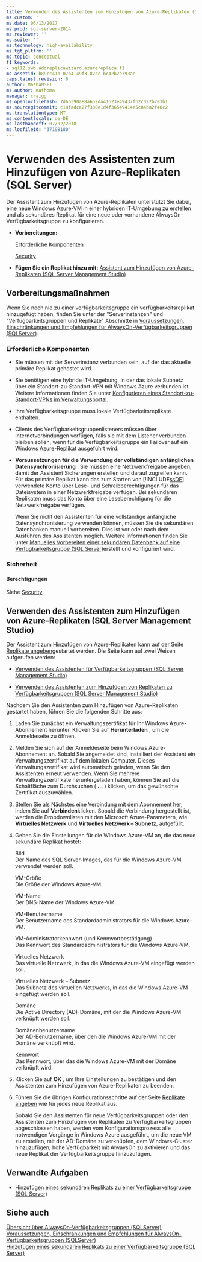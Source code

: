 ```yaml
---
title: Verwenden des Assistenten zum Hinzufügen von Azure-Replikaten (SQL Server) | Microsoft-Dokumentation
ms.custom: ''
ms.date: 06/13/2017
ms.prod: sql-server-2014
ms.reviewer: ''
ms.suite: ''
ms.technology: high-availability
ms.tgt_pltfrm: ''
ms.topic: conceptual
f1_keywords:
- sql12.swb.addreplicawizard.azurereplica.f1
ms.assetid: b89cc41b-07b4-49f3-82cc-bc42b2e793ae
caps.latest.revision: 8
author: MashaMSFT
ms.author: mathoma
manager: craigg
ms.openlocfilehash: 7d6b390a88a652da41623e49437fb2c022b7e3b1
ms.sourcegitcommit: c18fadce27f330e1d4f36549414e5c84ba2f46c2
ms.translationtype: MT
ms.contentlocale: de-DE
ms.lasthandoff: 07/02/2018
ms.locfileid: "37198180"
---
```

# <a name="use-the-add-azure-replica-wizard-sql-server"></a>Verwenden des Assistenten zum Hinzufügen von Azure-Replikaten (SQL Server)
  Der Assistent zum Hinzufügen von Azure-Replikaten unterstützt Sie dabei, eine neue Windows Azure-VM in einer hybriden IT-Umgebung zu erstellen und als sekundäres Replikat für eine neue oder vorhandene AlwaysOn-Verfügbarkeitsgruppe zu konfigurieren.  
  
-   **Vorbereitungen:**  
  
     [Erforderliche Komponenten](#Prerequisites)  
  
     [Security](#Security)  
  
-   **Fügen Sie ein Replikat hinzu mit:**  [Assistent zum Hinzufügen von Azure-Replikaten (SQL Server Management Studio)](#SSMSProcedure)  
  
##  <a name="BeforeYouBegin"></a> Vorbereitungsmaßnahmen  
 Wenn Sie noch nie zu einer verfügbarkeitsgruppe ein verfügbarkeitsreplikat hinzugefügt haben, finden Sie unter der "Serverinstanzen" und "Verfügbarkeitsgruppen und Replikate" Abschnitte in [Voraussetzungen, Einschränkungen und Empfehlungen für AlwaysOn-Verfügbarkeitsgruppen &#40;SQLServer&#41;](prereqs-restrictions-recommendations-always-on-availability.md).  
  
###  <a name="Prerequisites"></a> Erforderliche Komponenten  
  
-   Sie müssen mit der Serverinstanz verbunden sein, auf der das aktuelle primäre Replikat gehostet wird.  
  
-   Sie benötigen eine hybride IT-Umgebung, in der das lokale Subnetz über ein Standort-zu-Standort-VPN mit Windows Azure verbunden ist. Weitere Informationen finden Sie unter [Konfigurieren eines Standort-zu-Standort-VPNs im Verwaltungsportal](https://azure.microsoft.com/documentation/articles/vpn-gateway-site-to-site-create).  
  
-   Ihre Verfügbarkeitsgruppe muss lokale Verfügbarkeitsreplikate enthalten.  
  
-   Clients des Verfügbarkeitsgruppenlisteners müssen über Internetverbindungen verfügen, falls sie mit dem Listener verbunden bleiben sollen, wenn für die Verfügbarkeitsgruppe ein Failover auf ein Windows Azure-Replikat ausgeführt wird.  
  
-   **Voraussetzungen für die Verwendung der vollständigen anfänglichen Datensynchronisierung** : Sie müssen eine Netzwerkfreigabe angeben, damit der Assistent Sicherungen erstellen und darauf zugreifen kann. Für das primäre Replikat kann das zum Starten von [!INCLUDE[ssDE](../../../includes/ssde-md.md)] verwendete Konto über Lese- und Schreibberechtigungen für das Dateisystem in einer Netzwerkfreigabe verfügen. Bei sekundären Replikaten muss das Konto über eine Leseberechtigung für die Netzwerkfreigabe verfügen.  
  
     Wenn Sie nicht den Assistenten für eine vollständige anfängliche Datensynchronisierung verwenden können, müssen Sie die sekundären Datenbanken manuell vorbereiten. Dies ist vor oder nach dem Ausführen des Assistenten möglich. Weitere Informationen finden Sie unter [Manuelles Vorbereiten einer sekundären Datenbank auf eine Verfügbarkeitsgruppe &#40;SQL Server&#41;](manually-prepare-a-secondary-database-for-an-availability-group-sql-server.md)erstellt und konfiguriert wird.  
  
###  <a name="Security"></a> Sicherheit  
  
####  <a name="Permissions"></a> Berechtigungen  
 Siehe [Security](use-the-add-replica-to-availability-group-wizard-sql-server-management-studio.md#Security)  
  
##  <a name="SSMSProcedure"></a> Verwenden des Assistenten zum Hinzufügen von Azure-Replikaten (SQL Server Management Studio)  
 Der Assistent zum Hinzufügen von Azure-Replikaten kann auf der Seite [Replikate angeben](specify-replicas-page-new-availability-group-wizard-add-replica-wizard.md)gestartet werden. Die Seite kann auf zwei Weisen aufgerufen werden:  
  
-   [Verwenden des Assistenten für Verfügbarkeitsgruppen &#40;SQL Server Management Studio&#41;](use-the-availability-group-wizard-sql-server-management-studio.md)  
  
-   [Verwenden des Assistenten zum Hinzufügen von Replikaten zu Verfügbarkeitsgruppen &#40;SQL Server Management Studio&#41;](use-the-add-replica-to-availability-group-wizard-sql-server-management-studio.md)  
  
 Nachdem Sie den Assistenten zum Hinzufügen von Azure-Replikaten gestartet haben, führen Sie die folgenden Schritte aus:  
  
1.  Laden Sie zunächst ein Verwaltungszertifikat für Ihr Windows Azure-Abonnement herunter. Klicken Sie auf **Herunterladen** , um die Anmeldeseite zu öffnen.  
  
2.  Melden Sie sich auf der Anmeldeseite beim Windows Azure-Abonnement an. Sobald Sie angemeldet sind, installiert der Assistent ein Verwaltungszertifikat auf dem lokalen Computer. Dieses Verwaltungszertifikat wird automatisch geladen, wenn Sie den Assistenten erneut verwenden. Wenn Sie mehrere Verwaltungszertifikate heruntergeladen haben, können Sie auf die Schaltfläche zum Durchsuchen ( **...** ) klicken, um das gewünschte Zertifikat auszuwählen.  
  
3.  Stellen Sie als Nächstes eine Verbindung mit dem Abonnement her, indem Sie auf **Verbinden**klicken. Sobald die Verbindung hergestellt ist, werden die Dropdownlisten mit den Microsoft Azure-Parametern, wie **Virtuelles Netzwerk** und **Virtuelles Netzwerk – Subnetz**, aufgefüllt.  
  
4.  Geben Sie die Einstellungen für die Windows Azure-VM an, die das neue sekundäre Replikat hostet:  
  
     Bild  
     Der Name des SQL Server-Images, das für die Windows Azure-VM verwendet werden soll.  
  
     VM-Größe  
     Die Größe der Windows Azure-VM.  
  
     VM-Name  
     Der DNS-Name der Windows Azure-VM.  
  
     VM-Benutzername  
     Der Benutzername des Standardadministrators für die Windows Azure-VM.  
  
     VM-Administratorkennwort (und Kennwortbestätigung)  
     Das Kennwort des Standardadministrators für die Windows Azure-VM.  
  
     Virtuelles Netzwerk  
     Das virtuelle Netzwerk, in das die Windows Azure-VM eingefügt werden soll.  
  
     Virtuelles Netzwerk – Subnetz  
     Das Subnetz des virtuellen Netzwerks, in das die Windows Azure-VM eingefügt werden soll.  
  
     Domäne  
     Die Active Directory (AD)-Domäne, mit der die Windows Azure-VM verknüpft werden soll.  
  
     Domänenbenutzername  
     Der AD-Benutzername, über den die Windows Azure-VM mit der Domäne verknüpft wird.  
  
     Kennwort  
     Das Kennwort, über das die Windows Azure-VM mit der Domäne verknüpft wird.  
  
5.  Klicken Sie auf **OK** , um Ihre Einstellungen zu bestätigen und den Assistenten zum Hinzufügen von Azure-Replikaten zu beenden.  
  
6.  Führen Sie die übrigen Konfigurationsschritte auf der Seite [Replikate angeben](specify-replicas-page-new-availability-group-wizard-add-replica-wizard.md) wie für jedes neue Replikat aus.  
  
     Sobald Sie den Assistenten für neue Verfügbarkeitsgruppen oder den Assistenten zum Hinzufügen von Replikaten zu Verfügbarkeitsgruppen abgeschlossen haben, werden vom Konfigurationsprozess alle notwendigen Vorgänge in Windows Azure ausgeführt, um die neue VM zu erstellen, mit der AD-Domäne zu verknüpfen, dem Windows-Cluster hinzuzufügen, hohe Verfügbarkeit mit AlwaysOn zu aktivieren und das neue Replikat der Verfügbarkeitsgruppe hinzuzufügen.  
  
##  <a name="RelatedTasks"></a> Verwandte Aufgaben  
  
-   [Hinzufügen eines sekundären Replikats zu einer Verfügbarkeitsgruppe &#40;SQL Server&#41;](add-a-secondary-replica-to-an-availability-group-sql-server.md)  
  
## <a name="see-also"></a>Siehe auch  
 [Übersicht über AlwaysOn-Verfügbarkeitsgruppen &#40;SQLServer&#41;](overview-of-always-on-availability-groups-sql-server.md)   
 [Voraussetzungen, Einschränkungen und Empfehlungen für AlwaysOn-Verfügbarkeitsgruppen &#40;SQLServer&#41;](prereqs-restrictions-recommendations-always-on-availability.md)   
 [Hinzufügen eines sekundären Replikats zu einer Verfügbarkeitsgruppe &#40;SQL Server&#41;](add-a-secondary-replica-to-an-availability-group-sql-server.md)  
  
  

